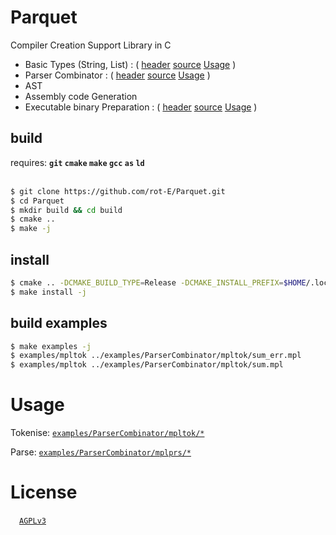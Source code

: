 # Parquet
Compiler Creation Support Library in C
- Basic Types (String, List) : ( [header](https://github.com/rot-E/Parquet/tree/main/include/Parquet/Base/) [source](https://github.com/rot-E/Parquet/tree/main/lib/Parquet/Base/) [Usage](https://github.com/rot-E/Parquet/tree/main/examples/Base/) )
- Parser Combinator : ( [header](https://github.com/rot-E/Parquet/tree/main/include/Parquet/ParserCombinator/) [source](https://github.com/rot-E/Parquet/tree/main/lib/Parquet/ParserCombinator/)  [Usage](https://github.com/rot-E/Parquet/tree/main/examples/ParserCombinator/) )
- AST
- Assembly code Generation
- Executable binary Preparation : ( [header](https://github.com/rot-E/Parquet/tree/main/include/Parquet/ExecutableBinaryPreparer.h) [source](https://github.com/rot-E/Parquet/tree/main/lib/Parquet/ExecutableBinaryPreparer.c)  [Usage](https://github.com/rot-E/Parquet/tree/main/examples/ExecutableBinaryPreparer/) )

## build
requires: **`git` `cmake` `make` `gcc` `as` `ld`**
<br><br>

```sh
$ git clone https://github.com/rot-E/Parquet.git
$ cd Parquet
$ mkdir build && cd build
$ cmake ..
$ make -j
```

## install
```sh
$ cmake .. -DCMAKE_BUILD_TYPE=Release -DCMAKE_INSTALL_PREFIX=$HOME/.local
$ make install -j
```

## build examples
```sh
$ make examples -j
$ examples/mpltok ../examples/ParserCombinator/mpltok/sum_err.mpl
$ examples/mpltok ../examples/ParserCombinator/mpltok/sum.mpl
```

# Usage
Tokenise: [`examples/ParserCombinator/mpltok/*`](https://github.com/rot-E/Parquet/tree/main/examples/ParserCombinator/mpltok)

Parse: [`examples/ParserCombinator/mplprs/*`](https://github.com/rot-E/Parquet/tree/main/examples/ParserCombinator/mplprs)

# License
&emsp;[`AGPLv3`](https://www.gnu.org/licenses/agpl-3.0.html)
